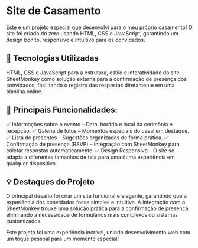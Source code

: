 # Site de Casamento

Este é um projeto especial que desenvolvi para o meu próprio casamento! O site foi criado do zero usando HTML, CSS e JavaScript, garantindo um design bonito, responsivo e intuitivo para os convidados.

## 🚀 Tecnologias Utilizadas

HTML, CSS e JavaScript para a estrutura, estilo e interatividade do site.
SheetMonkey como solução externa para a confirmação de presença dos convidados, facilitando o registro das respostas diretamente em uma planilha online.

## 🎨 Principais Funcionalidades:

✅ Informações sobre o evento – Data, horário e local da cerimônia e recepção.
✅ Galeria de fotos – Momentos especiais do casal em destaque.
✅ Lista de presentes – Sugestões organizadas de forma prática.
✅ Confirmação de presença (RSVP) – Integração com SheetMonkey para coletar respostas automaticamente.
✅ Design Responsivo – O site se adapta a diferentes tamanhos de tela para uma ótima experiência em qualquer dispositivo.

## 💡 Destaques do Projeto

O principal desafio foi criar um site funcional e elegante, garantindo que a experiência dos convidados fosse simples e intuitiva. A integração com o SheetMonkey trouxe uma solução prática para a confirmação de presença, eliminando a necessidade de formulários mais complexos ou sistemas customizados.

Este projeto foi uma experiência incrível, unindo desenvolvimento web com um toque pessoal para um momento especial!
